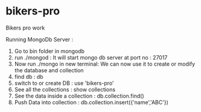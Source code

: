 # bikers-pro
Bikers pro work

Running MongoDb Server :

1) Go to bin folder in mongodb </br>
2) run ./mongod : It will start mongo db server at port no : 27017 </br>
3) Now run ./mongo in new terminal: We can now use it to create or modify the database and collection </br>
4) find db : db </br>
5) switch to or create DB : use 'bikers-pro' </br>
6) See all the collections : show collections </br>
7) See the data inside a collection : db.collection.find() </br>
8) Push Data into collection : db.collection.insert({'name','ABC'}) </br>
